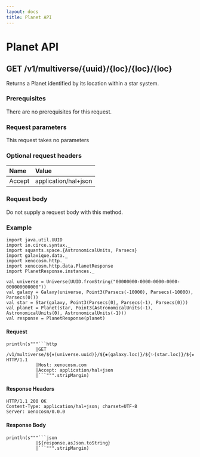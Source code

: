 ```yaml
---
layout: docs
title: Planet API
---
```


# Planet API

## GET /v1/multiverse/{uuid}/{loc}/{loc}/{loc}

Returns a Planet identified by its location within a star system.

### Prerequisites

There are no prerequisites for this request.

### Request parameters

This request takes no parameters

### Optional request headers

| Name   | Value                |
|:-------|:---------------------|
| Accept | application/hal+json |

### Request body

Do not supply a request body with this method.

### Example

```tut:invisible
import java.util.UUID
import io.circe.syntax._
import squants.space.{AstronomicalUnits, Parsecs}
import galaxique.data._
import xenocosm.http._
import xenocosm.http.data.PlanetResponse
import PlanetResponse.instances._

val universe = Universe(UUID.fromString("00000000-0000-0000-0000-000000000000"))
val galaxy = Galaxy(universe, Point3(Parsecs(-10000), Parsecs(-10000), Parsecs(0)))
val star = Star(galaxy, Point3(Parsecs(0), Parsecs(-1), Parsecs(0)))
val planet = Planet(star, Point3(AstronomicalUnits(-1), AstronomicalUnits(0), AstronomicalUnits(-1)))
val response = PlanetResponse(planet)
```

#### Request

```tut:passthrough
println(s"""```http
           |GET /v1/multiverse/${⎈(universe.uuid)}/${✺(galaxy.loc)}/${✨(star.loc)}/${★(planet.loc)} HTTP/1.1
           |Host: xenocosm.com
           |Accept: application/hal+json
           |```""".stripMargin)
```

#### Response Headers

```http
HTTP/1.1 200 OK
Content-Type: application/hal+json; charset=UTF-8
Server: xenocosm/0.0.0
```

#### Response Body

```tut:passthrough
println(s"""```json
           |${response.asJson.toString}
           |```""".stripMargin)
```
